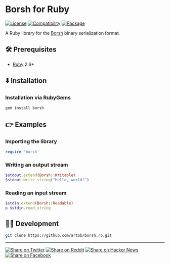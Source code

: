 # Borsh for Ruby

[![License](https://img.shields.io/badge/license-Public%20Domain-blue.svg)](https://unlicense.org)
[![Compatibility](https://img.shields.io/badge/ruby-2.6%2B-blue)](https://rubygems.org/gems/borsh)
[![Package](https://img.shields.io/gem/v/borsh)](https://rubygems.org/gems/borsh)

A Ruby library for the [Borsh] binary serialization format.

[Borsh]: https://borsh.io

## 🛠️ Prerequisites

- [Ruby](https://ruby-lang.org) 2.6+

## ⬇️ Installation

### Installation via RubyGems

```bash
gem install borsh
```

## 👉 Examples

### Importing the library

```ruby
require 'borsh'
```

### Writing an output stream

```ruby
$stdout.extend(Borsh::Writable)
$stdout.write_string("Hello, world!")
```

### Reading an input stream

```ruby
$stdin.extend(Borsh::Readable)
p $stdin.read_string
```

## 👨‍💻 Development

```bash
git clone https://github.com/artob/borsh.rb.git
```

- - -

[![Share on Twitter](https://img.shields.io/badge/share%20on-twitter-03A9F4?logo=twitter)](https://twitter.com/share?url=https://github.com/artob/borsh.rb&text=Borsh+for+Ruby)
[![Share on Reddit](https://img.shields.io/badge/share%20on-reddit-red?logo=reddit)](https://reddit.com/submit?url=https://github.com/artob/borsh.rb&title=Borsh+for+Ruby)
[![Share on Hacker News](https://img.shields.io/badge/share%20on-hacker%20news-orange?logo=ycombinator)](https://news.ycombinator.com/submitlink?u=https://github.com/artob/borsh.rb&t=Borsh+for+Ruby)
[![Share on Facebook](https://img.shields.io/badge/share%20on-facebook-1976D2?logo=facebook)](https://www.facebook.com/sharer/sharer.php?u=https://github.com/artob/borsh.rb)
